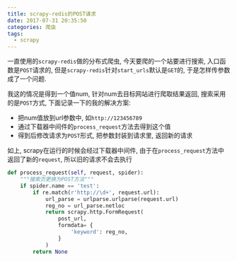 ```yaml
---
title: scrapy-redis的POST请求
date: 2017-07-31 20:35:50
categories: 爬虫
tags:
  - scrapy
---
```


一直使用的`scrapy-redis`做的分布式爬虫, 今天要爬的一个站要进行搜索, 入口函数是`POST`请求的, 但是`scrapy-redis`针对`start_urls`默认是`GET`的, 于是怎样传参数成了一个问题.



我这的情况是得到一个值num, 针对num去目标网站进行爬取结果返回, 搜索采用的是`POST`方式, 下面记录一下的我的解决方案:

- 把num值放到url参数中, 如`http://123456789`
- 通过下载器中间件的`process_request`方法去得到这个值
- 得到后修改请求为`POST`形式, 把参数封装到请求里, 返回新的请求

如上, scrapy在运行的时候会经过下载器中间件, 由于在`process_request`方法中返回了新的`request`, 所以旧的请求不会去执行

<!--more-->

```python
def process_request(self, request, spider):
    """搜索页更换为POST方法"""
    if spider.name == 'test':
        if re.match(r'http://\d+', request.url):
            url_parse = urlparse.urlparse(request.url)
            reg_no = url_parse.netloc
            return scrapy.http.FormRequest(
                post_url,
                formdata= {
                    'keyword': reg_no,
                }
            )
        return None
```




